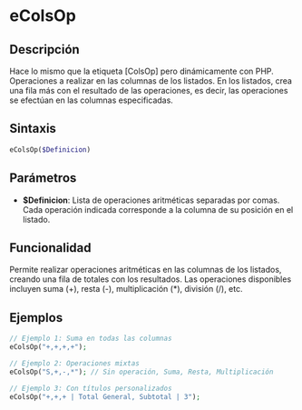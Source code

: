 # eColsOp

## Descripción
Hace lo mismo que la etiqueta [ColsOp] pero dinámicamente con PHP. Operaciones a realizar en las columnas de los listados. En los listados, crea una fila más con el resultado de las operaciones, es decir, las operaciones se efectúan en las columnas especificadas.

## Sintaxis
```php
eColsOp($Definicion)
```

## Parámetros
- **$Definicion**: Lista de operaciones aritméticas separadas por comas. Cada operación indicada corresponde a la columna de su posición en el listado.

## Funcionalidad
Permite realizar operaciones aritméticas en las columnas de los listados, creando una fila de totales con los resultados. Las operaciones disponibles incluyen suma (+), resta (-), multiplicación (*), división (/), etc.

## Ejemplos
```php
// Ejemplo 1: Suma en todas las columnas
eColsOp("+,+,+,+");

// Ejemplo 2: Operaciones mixtas
eColsOp("S,+,-,*"); // Sin operación, Suma, Resta, Multiplicación

// Ejemplo 3: Con títulos personalizados
eColsOp("+,+,+ | Total General, Subtotal | 3");
```